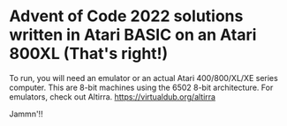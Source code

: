 # Advent of Code 2022 solutions written in Atari BASIC on an Atari 800XL (That's right!)
To run, you will need an emulator or an actual Atari 400/800/XL/XE series computer. This are 8-bit machines using the 6502 8-bit architecture.
For emulators, check out Altirra. https://virtualdub.org/altirra

Jammn'!!
